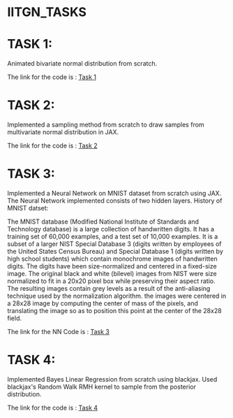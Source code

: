 # IITGN_TASKS
# TASK 1:
Animated bivariate normal distribution from scratch.

The link for the code is : [Task 1](https://github.com/JaithraVarma/IITGN_TASKS/blob/main/TASK1.ipynb)

# TASK 2:
Implemented a sampling method from scratch to draw samples from multivariate normal distribution in JAX.

The link for the code is : [Task 2](https://github.com/JaithraVarma/IITGN_TASKS/blob/main/TASK2.ipynb)

# TASK 3:
Implemented a Neural Network on MNIST dataset from scratch using JAX. The Neural Network implemented consists of two hidden layers.
History of MNIST datset:

The MNIST database (Modified National Institute of Standards and Technology database) is a large collection of handwritten digits. It has a training set of 60,000 examples, and a test set of 10,000 examples. It is a subset of a larger NIST Special Database 3 (digits written by employees of the United States Census Bureau) and Special Database 1 (digits written by high school students) which contain monochrome images of handwritten digits. The digits have been size-normalized and centered in a fixed-size image. The original black and white (bilevel) images from NIST were size normalized to fit in a 20x20 pixel box while preserving their aspect ratio. The resulting images contain grey levels as a result of the anti-aliasing technique used by the normalization algorithm. the images were centered in a 28x28 image by computing the center of mass of the pixels, and translating the image so as to position this point at the center of the 28x28 field.

The link for the NN Code is : [Task 3](https://github.com/JaithraVarma/IITGN_TASKS/blob/main/TASK3%20(1).ipynb) 

# TASK 4:
Implemented Bayes Linear Regression from scratch using blackjax. Used blackjax's Random Walk RMH kernel to sample from the posterior distribution.

The link for the code is : [Task 4](https://github.com/JaithraVarma/IITGN_TASKS/blob/main/TASK4.ipynb)



